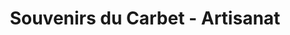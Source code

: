 ---
title: "Souvenirs du Carbet - Artisanat"
url: /kourou/souvenirs-du-carbet-artisanat/
shop: cadeau
---